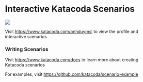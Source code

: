 # Interactive Katacoda Scenarios

[![](http://shields.katacoda.com/katacoda/anhduymsl/count.svg)](https://www.katacoda.com/anhduymsl "Get your profile on Katacoda.com")

Visit https://www.katacoda.com/anhduymsl to view the profile and interactive scenarios

### Writing Scenarios
Visit https://www.katacoda.com/docs to learn more about creating Katacoda scenarios

For examples, visit https://github.com/katacoda/scenario-example
